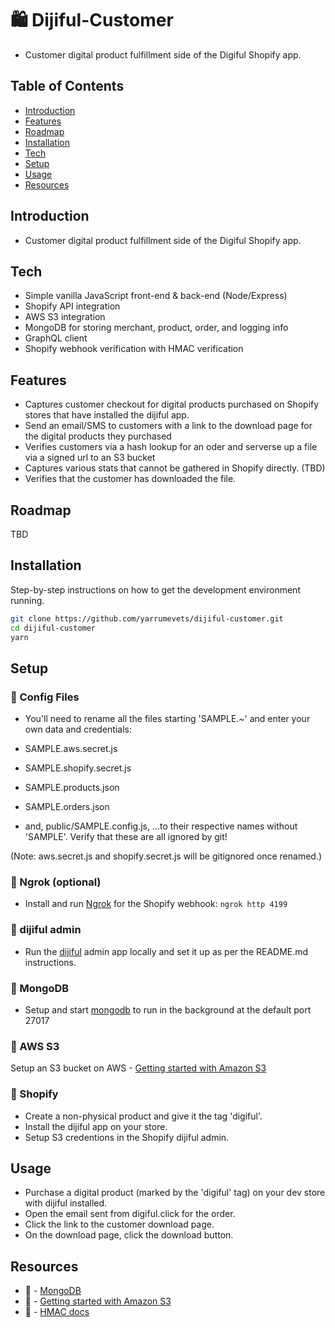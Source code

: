 # 🛍️ Dijiful-Customer

- Customer digital product fulfillment side of the Digiful Shopify app.

## Table of Contents

- [Introduction](#introduction)
- [Features](#features)
- [Roadmap](#roadmap)
- [Installation](#installation)
- [Tech](#tech)
- [Setup](#setup)
- [Usage](#usage)
- [Resources](#resources)

## Introduction

- Customer digital product fulfillment side of the Digiful Shopify app.

## Tech

- Simple vanilla JavaScript front-end &amp; back-end (Node/Express)
- Shopify API integration
- AWS S3 integration
- MongoDB for storing merchant, product, order, and logging info
- GraphQL client
- Shopify webhook verification with HMAC verification

## Features

- Captures customer checkout for digital products purchased on Shopify stores that have installed the dijiful app.
- Send an email/SMS to customers with a link to the download page for the digital products they purchased
- Verifies customers via a hash lookup for an oder and serverse up a file via a signed url to an S3 bucket
- Captures various stats that cannot be gathered in Shopify directly. (TBD)
- Verifies that the customer has downloaded the file.

## Roadmap

TBD

## Installation

Step-by-step instructions on how to get the development environment running.

```bash
git clone https://github.com/yarrumevets/dijiful-customer.git
cd dijiful-customer
yarn
```

## Setup

### 🔹 Config Files

- You'll need to rename all the files starting 'SAMPLE.~' and enter your own data and credentials:

- SAMPLE.aws.secret.js
- SAMPLE.shopify.secret.js
- SAMPLE.products.json
- SAMPLE.orders.json
- and, public/SAMPLE.config.js,
  ...to their respective names without 'SAMPLE'. Verify that these are all ignored by git!

(Note: aws.secret.js and shopify.secret.js will be gitignored once renamed.)

### 🔹 Ngrok (optional)

- Install and run [Ngrok](https://ngrok.com) for the Shopify webhook:
  `ngrok http 4199`

### 🔹 dijiful admin

- Run the [dijiful](https://github.com/yarrumevets/digiful) admin app locally and set it up as per the README.md instructions.

### 🔹 MongoDB

- Setup and start [mongodb](https://www.mongodb.com/docs/manual/installation/) to run in the background at the default port 27017

### 🔹 AWS S3

Setup an S3 bucket on AWS - [Getting started with Amazon S3](https://docs.aws.amazon.com/AmazonS3/latest/userguide/GetStartedWithS3.html)

### 🔹 Shopify

- Create a non-physical product and give it the tag 'digiful'.
- Install the dijiful app on your store.
- Setup S3 credentions in the Shopify dijiful admin.

## Usage

- Purchase a digital product (marked by the 'digiful' tag) on your dev store with dijiful installed.
- Open the email sent from digiful.click for the order.
- Click the link to the customer download page.
- On the download page, click the download button.

## Resources

- 🔗 - [MongoDB](https://www.mongodb.com/docs/manual/installation/)
- 🔗 - [Getting started with Amazon S3](https://docs.aws.amazon.com/AmazonS3/latest/userguide/GetStartedWithS3.html)
- 🔗 - [HMAC docs](https://nodejs.org/api/crypto.html#class-hmac)
